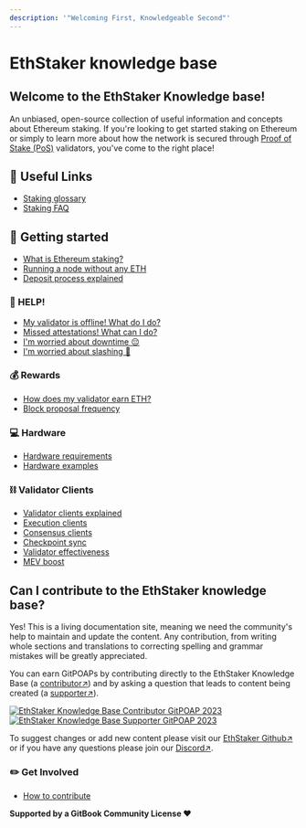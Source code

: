 ```yaml
---
description: '"Welcoming First, Knowledgeable Second"'
---
```


# EthStaker knowledge base

## Welcome to the EthStaker Knowledge base!

An unbiased, open-source collection of useful information and concepts about Ethereum staking. If you're looking to get started staking on Ethereum or simply to learn more about how the network is secured through [Proof of Stake (PoS)](staking-glossary.md#proof-of-stake-pos) validators, you've come to the right place!

## 🔗 Useful Links

* [Staking glossary](staking-glossary.md)
* [Staking FAQ](faq.md)

## 🚀 Getting started

* [What is Ethereum staking?](getting-started/what-is-ethereum-staking.md)
* [Running a node without any ETH](getting-started/ethereum-node.md)
* [Deposit process explained](getting-started/deposit-process.md)

### **🚨 HELP!**

* [My validator is offline! What do I do?](help/validator-offline.md)
* [Missed attestations! What can I do?](help/missed-attestations.md)
* [I'm worried about downtime 😔](help/downtime-explained.md)
* [I'm worried about slashing 🔪](help/slashing-explained.md)

### 💰 Rewards

* [How does my validator earn ETH?](rewards/chain-rewards.md)
* [Block proposal frequency](rewards/proposal-frequency.md)

### 💻 Hardware

* [Hardware requirements](hardware/hardware-requirements.md)
* [Hardware examples](hardware/hardware-examples/)

### ⛓️ Validator Clients

* [Validator clients explained](validator-clients/validator-clients-explained.md)
* [Execution clients](validator-clients/execution-clients.md)
* [Consensus clients](validator-clients/consensus-clients.md)
* [Checkpoint sync](validator-clients/checkpoint-sync.md)
* [Validator effectiveness](validator-clients/validator-effectiveness.md)
* [MEV boost](validator-clients/mev-boost.md)

## Can I contribute to the EthStaker knowledge base?

Yes! This is a living documentation site, meaning we need the community's help to maintain and update the content. Any contribution, from writing whole sections and translations to correcting spelling and grammar mistakes will be greatly appreciated.

You can earn GitPOAPs by contributing directly to the EthStaker Knowledge Base (a [contributor↗](https://www.gitpoap.io/gp/881)) and by asking a question that leads to content being created (a [supporter↗](https://www.gitpoap.io/gp/923)).

[![EthStaker Knowledge Base Contributor GitPOAP 2023](https://www.gitpoap.io/\_next/image?url=https%3A%2F%2Fassets.poap.xyz%2Fgitpoap3a-2023-ethstaker-knowledge-base-contributor-2022-logo-1671596764627.png\&w=384\&q=75)](https://www.gitpoap.io/gp/881)[![EthStaker Knowledge Base Supporter GitPOAP 2023](https://www.gitpoap.io/\_next/image?url=https%3A%2F%2Fassets.poap.xyz%2F2023-ethstaker-knowledge-base-supporter-2022-logo-1672411990803.png\&w=384\&q=75)](https://www.gitpoap.io/gp/923)

To suggest changes or add new content please visit our [EthStaker Github↗](https://github.com/eth-educators/ethstaker-knowledgebase) or if you have any questions please join our [Discord↗](https://www.google.com/url?sa=t\&rct=j\&q=\&esrc=s\&source=web\&cd=\&cad=rja\&uact=8\&ved=2ahUKEwjpm6nC5K78AhUBi1wKHaxHCF8QFnoECAsQAQ\&url=https%3A%2F%2Fdiscord.com%2Finvite%2FucsTcA2wTq\&usg=AOvVaw0U61EK\_8NaT71SEZlw3aJS).&#x20;

### ✏️ Get Involved

* [How to contribute](get-involved/how-to-contribute.md)

**Supported by a GitBook Community License ♥️**
